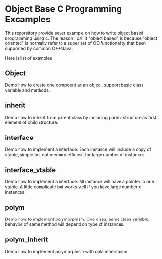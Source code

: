 # Object Base C Programming Excamples


This reporsitory provide sever example on how to write object based programming using c. The reason I call it "object based" is because "object oriented" is normally refer to a super set of OO functionality that been supported by common C++/Java.

Here is list of examples

## Object
Demo how to create one compoent as an object, support basic class variable and methods.

## inherit
Demo how to inherit from parent class by including parent structure as first element of child structure.

## interface
Demo how to implement a interface. Each instance will include a copy of vtable, simple but not memory efficient for large number of instances.

## interface_vtable
Demo how to implement a interface. All instance will have a pointer to one vtable. A little complicate but works well if you have large number of instances.

## polym
Demo how to implement polymorphism. One class, same class variable, behavior of same method will depend on type of instances.

## polym_inherit
Demo how to implement polymorphism with data inheritance. 





